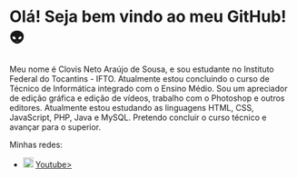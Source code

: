 <h1>Olá! Seja bem vindo ao meu GitHub!&#128125;</h1>

Meu nome é Clovis Neto Araújo de Sousa, e sou estudante no Instituto Federal do Tocantins - IFTO. Atualmente estou concluindo o curso de Técnico de Informática integrado com o Ensino Médio. Sou um apreciador de edição gráfica e edição de vídeos, trabalho com o Photoshop e outros editores. Atualmente estou estudando as linguagens HTML, CSS, JavaScript, PHP, Java e MySQL. Pretendo concluir o curso técnico e avançar para o superior. 

Minhas redes: 
<ul>
  <li>
    <img src="file:///C:/Users/CN/Pictures/Instagram-%C3%ADcone.png"  width="18" alt="Instagram">
    <a href="https://www.instagram.com/clovis_n.araujo/?hl=pt-br" target="_blank" title="Meu Instagram">Youtube>
  </li>
</ul>
